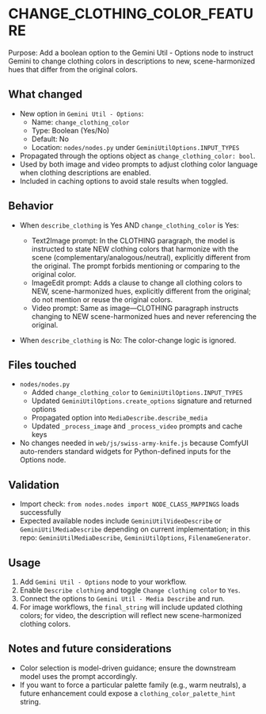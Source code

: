 # CHANGE_CLOTHING_COLOR_FEATURE

Purpose: Add a boolean option to the Gemini Util - Options node to instruct Gemini to change clothing colors in descriptions to new, scene-harmonized hues that differ from the original colors.

## What changed

- New option in `Gemini Util - Options`:
    - Name: `change_clothing_color`
    - Type: Boolean (Yes/No)
    - Default: No
    - Location: `nodes/nodes.py` under `GeminiUtilOptions.INPUT_TYPES`
- Propagated through the options object as `change_clothing_color: bool`.
- Used by both image and video prompts to adjust clothing color language when clothing descriptions are enabled.
- Included in caching options to avoid stale results when toggled.

## Behavior

- When `describe_clothing` is Yes AND `change_clothing_color` is Yes:
    - Text2Image prompt: In the CLOTHING paragraph, the model is instructed to state NEW clothing colors that harmonize with the scene (complementary/analogous/neutral), explicitly different from the original. The prompt forbids mentioning or comparing to the original color.
    - ImageEdit prompt: Adds a clause to change all clothing colors to NEW, scene-harmonized hues, explicitly different from the original; do not mention or reuse the original colors.
    - Video prompt: Same as image—CLOTHING paragraph instructs changing to NEW scene-harmonized hues and never referencing the original.

- When `describe_clothing` is No: The color-change logic is ignored.

## Files touched

- `nodes/nodes.py`
    - Added `change_clothing_color` to `GeminiUtilOptions.INPUT_TYPES`
    - Updated `GeminiUtilOptions.create_options` signature and returned options
    - Propagated option into `MediaDescribe.describe_media`
    - Updated `_process_image` and `_process_video` prompts and cache keys
- No changes needed in `web/js/swiss-army-knife.js` because ComfyUI auto-renders standard widgets for Python-defined inputs for the Options node.

## Validation

- Import check: `from nodes.nodes import NODE_CLASS_MAPPINGS` loads successfully
- Expected available nodes include `GeminiUtilVideoDescribe` or `GeminiUtilMediaDescribe` depending on current implementation; in this repo: `GeminiUtilMediaDescribe`, `GeminiUtilOptions`, `FilenameGenerator`.

## Usage

1. Add `Gemini Util - Options` node to your workflow.
2. Enable `Describe clothing` and toggle `Change clothing color` to `Yes`.
3. Connect the options to `Gemini Util - Media Describe` and run.
4. For image workflows, the `final_string` will include updated clothing colors; for video, the description will reflect new scene-harmonized clothing colors.

## Notes and future considerations

- Color selection is model-driven guidance; ensure the downstream model uses the prompt accordingly.
- If you want to force a particular palette family (e.g., warm neutrals), a future enhancement could expose a `clothing_color_palette_hint` string.
